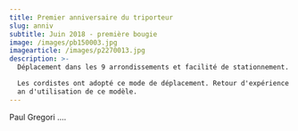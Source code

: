 ```yaml
---
title: Premier anniversaire du triporteur
slug: anniv
subtitle: Juin 2018 - première bougie
image: /images/pb150003.jpg
imagearticle: /images/p2270013.jpg
description: >-
  Déplacement dans les 9 arrondissements et facilité de stationnement.

  Les cordistes ont adopté ce mode de déplacement. Retour d'expérience après un
  an d'utilisation de ce modèle.
---
```

Paul Gregori ....

